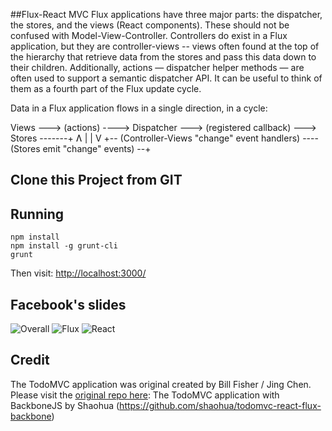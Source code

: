 ##Flux-React MVC
Flux applications have three major parts: the dispatcher, the stores, and the views (React components). These should not be confused with Model-View-Controller. Controllers do exist in a Flux application, but they are controller-views -- views often found at the top of the hierarchy that retrieve data from the stores and pass this data down to their children. Additionally, actions — dispatcher helper methods — are often used to support a semantic dispatcher API. It can be useful to think of them as a fourth part of the Flux update cycle.

Data in a Flux application flows in a single direction, in a cycle:

Views ---> (actions) ----> Dispatcher ---> (registered callback) ---> Stores -------+
Ʌ                                                                                   |
|                                                                                   V
+-- (Controller-Views "change" event handlers) ---- (Stores emit "change" events) --+

## Clone this Project from GIT
## Running
    npm install
    npm install -g grunt-cli
    grunt

Then visit: [http://localhost:3000/](http://localhost:3000/)


## Facebook's slides
![Overall](http://getshao.files.wordpress.com/2014/05/screen-shot-2014-05-13-at-11-10-37-pm.png?w=696&h=362)
![Flux](http://i.imgur.com/DeR0tIZ.png?2)
![React](http://getshao.files.wordpress.com/2014/05/screen-shot-2014-05-13-at-11-09-26-pm.png?w=696&h=358)

## Credit

The TodoMVC application was original created by Bill Fisher /  Jing Chen. Please visit the [original repo here](https://github.com/facebook/react/tree/master/examples/todomvc-flux):
The TodoMVC application with BackboneJS by Shaohua (https://github.com/shaohua/todomvc-react-flux-backbone)